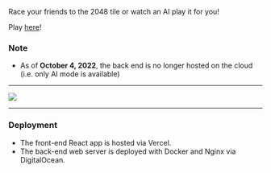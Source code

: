 Race your friends to the 2048 tile or watch an AI play it for you!

Play [here](https://2048-racer.vercel.app/)!

### Note
* As of **October 4, 2022**, the back end is no longer hosted on the cloud (i.e. only AI mode is available) 

---

![](img/demo.png)

---
### Deployment
* The front-end React app is hosted via Vercel.
* The back-end web server is deployed with Docker and Nginx via DigitalOcean.

